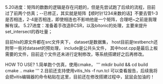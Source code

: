 
5.20进度：矩阵的数数的逻辑是存在问题的，但是先尝试跑了后续的流程，目前过了前两个仿真；--已修正，其实就是矩阵【顺时针1234来数的话】不要去管1-3是否相连，2-4是否相连，即使相连也不影响他是一个矩阵，合理吧~之前是我理解有误。
5.27进度：准备着手改造BCSR，以及bitonic的处理，主要来提升set_intersect的吞吐量；


目前hls的源文件都在src文件夹下，
dataset是数据集，
host目前是testbench还附带一些对dataset的预处理，
include是公共头文件，
其中host.cpp是最后上板需要的文件，目前这个文件还未进行定制修改，等系统搭建好之后再修改。

HOW TO USE?
1.简单跑个仿真，使用cmake，
'''
mkdir build && cd build
cmake ..
make 
'''
2.目前还支持使用vitis_hls -f run.tcl
可以查看报告，后续我将会把vitis编辑器的命令粘贴在这里，目前还在修改搭建过程中，鼠鼠会加油的！

